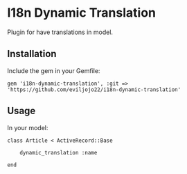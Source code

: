 I18n Dynamic Translation
======================

Plugin for have translations in model.

Installation
------------

Include the gem in your Gemfile:

	gem 'i18n-dynamic-translation', :git => 'https://github.com/eviljojo22/i18n-dynamic-translation'


Usage
-----

In your model:
	
	class Article < ActiveRecord::Base
		
		dynamic_translation :name

	end
